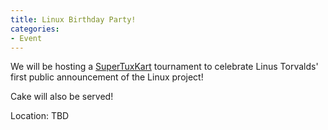 ```yaml
---
title: Linux Birthday Party!
categories:
- Event
---
```


We will be hosting a [SuperTuxKart](https://supertuxkart.net/Main_Page)
tournament to celebrate Linus Torvalds' first public announcement of the Linux
project!

Cake will also be served!

Location: TBD
